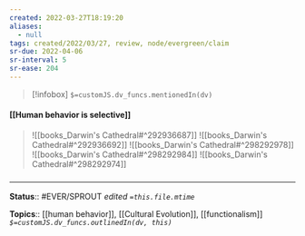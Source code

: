 ```yaml
---
created: 2022-03-27T18:19:20 
aliases:
  - null
tags: created/2022/03/27, review, node/evergreen/claim
sr-due: 2022-04-06
sr-interval: 5
sr-ease: 204
---
```

> [!infobox]
`$=customJS.dv_funcs.mentionedIn(dv)`

#### [[Human behavior is selective]] 

> ![[books_Darwin's Cathedral#^292936687]]
> ![[books_Darwin's Cathedral#^292936692]]
> ![[books_Darwin's Cathedral#^298292978]]
> ![[books_Darwin's Cathedral#^298292984]]
> ![[books_Darwin's Cathedral#^298292974]]

### <hr class="footnote"/>

**Status**:: #EVER/SPROUT
*edited `=this.file.mtime`*

**Topics**:: [[human behavior]], [[Cultural Evolution]], [[functionalism]]
*`$=customJS.dv_funcs.outlinedIn(dv, this)`*

